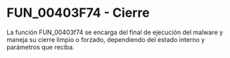 # FUN_00403F74 - Cierre

La función FUN_00403f74 se encarga del final de ejecución del malware y maneja su cierre limpio o forzado, dependiendo del estado interno y parámetros que reciba.

